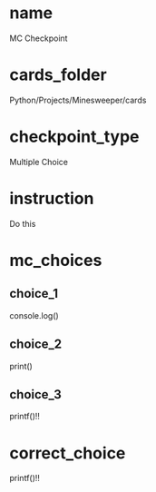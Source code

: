 # name  
MC Checkpoint
 
# cards_folder
Python/Projects/Minesweeper/cards
    
# checkpoint_type
Multiple Choice

# instruction
Do this     

# mc_choices

## choice_1
console.log()

## choice_2
print()

## choice_3
printf()!!

# correct_choice
printf()!!
